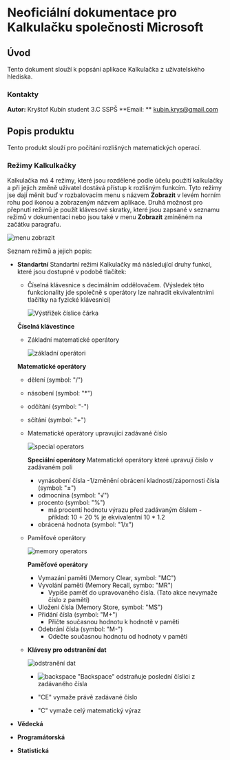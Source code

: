 # Neoficiální dokumentace pro Kalkulačku společnosti Microsoft

## Úvod
Tento dokument slouží k popsání aplikace Kalkulačka z uživatelského hlediska.

### Kontakty
**Autor:** Kryštof Kubín student 3.C SSPŠ
**Email: ** kubin.krys@gmail.com

## Popis produktu
Tento produkt slouží pro počítání rozlišných matematických operací.


### Režimy Kalkulkačky
Kalkulačka má 4 režimy, které jsou rozdělené podle účelu použití kalkulačky a při jejich změně uživatel dostává přístup k rozlišným funkcím.
Tyto režimy jse dají měnit buď v rozbalovacím menu s názvem **Zobrazit** v levém horním rohu pod ikonou a zobrazeným názvem aplikace. Druhá možnost pro přepnutí režimů je použít klávesové skratky, které jsou zapsané v seznamu režimů v dokumentaci nebo jsou také v menu **Zobrazit** zmíněném na začátku paragrafu.

   ![menu zobrazit](https://github.com/Krbin/test/assets/115635885/3dfafa35-f7f2-4877-95ef-b21a4c7428c3)


Seznam režimů a jejich popis:
 * **Standartní**
   Standartní režimi Kalkulačky má následující druhy funkcí, které jsou dostupné v podobě tlačítek:
   
   * Číselná klávesnice s decimálním oddělovačem. (Výsledek této funkcionality jde společně s operátory lze nahradit ekvivalentními tlačítky na fyzické klávesnici)
   
       ![Výstřižek číslice čárka](https://github.com/Krbin/test/assets/115635885/90063aed-4155-4568-9a28-ad9ddf04ca21)
     
    **Číselná klávestince**

   * Základní matematické operátory

        ![základní operátori](https://github.com/Krbin/test/assets/115635885/7437f520-669b-4e69-b8b1-a379a28bf4b0)
     
    **Matematické operátory**

     * dělení (symbol: "/")
     * násobení  (symbol: "*")
     * odčítání  (symbol: "-")
     * sčítání (symbol: "+")
     
     
     

   * Matematické operátory upravující zadávané číslo

        ![special operators](https://github.com/Krbin/test/assets/115635885/c15bc216-20e4-4c6b-abfc-b946cf16c837)

     **Speciální operátory**
     Matematické operátory které upravují čislo v zadávaném poli

     * vynásobení čísla -1/změnění obrácení kladnosti/zápornosti čísla (symbol: "±")
     * odmocnina (symbol: "√")
     * procento (symbol: "%")
        * má procentí hodnotu výrazu před zadávaným číslem - příklad: 10 + 20 % je ekvivalentní 10 * 1.2    
     * obrácená hodnota (symbol: "1/x")


   * Paměťové operátory
           
      ![memory operators](https://github.com/Krbin/test/assets/115635885/11774cfc-cce4-48b3-b163-3e028bf6b454)

     **Paměťové operátory**

      * Vymazání paměti (Memory Clear, symbol: "MC")
      * Vyvolání paměti (Memory Recall, symbo: "MR")
         * Vypíše paměť do upravovaného čisla. (Tato akce nevymaže číslo z paměti)
      * Uložení čísla (Memory Store, symbol: "MS")
      * Přidání čísla (symbol: "M+")
         * Přičte současnou hodnotu k hodnotě v paměti 
      * Odebrání čísla (symbol: "M-")
         * Odečte současnou hodnotu od hodnoty v paměti
      

   * **Klávesy pro odstranění dat**

        ![odstranění dat](https://github.com/Krbin/test/assets/115635885/75c3ae3f-7daa-4fd5-9fd4-34b87fe0d050)
     

      * ![backspace](https://github.com/Krbin/test/assets/115635885/98859a32-4847-42cb-9915-0d2b258dc913) "Backspace" odstraňuje poslední číslici z zadávaného čísla


      * "CE" vymaže právě zadávané číslo


      * "C" vymaže celý matematický výraz
          

 * **Vědecká**
 * **Programátorská**
 * **Statistická**


